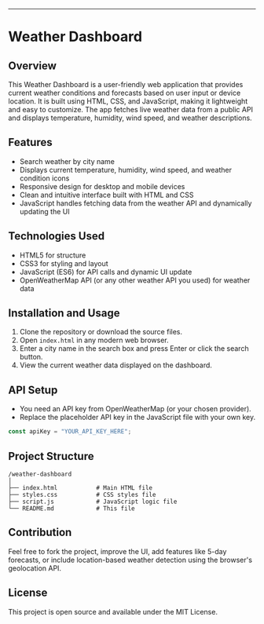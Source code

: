 ***

# Weather Dashboard

## Overview
This Weather Dashboard is a user-friendly web application that provides current weather conditions and forecasts based on user input or device location. It is built using HTML, CSS, and JavaScript, making it lightweight and easy to customize. The app fetches live weather data from a public API and displays temperature, humidity, wind speed, and weather descriptions.

## Features
- Search weather by city name
- Displays current temperature, humidity, wind speed, and weather condition icons
- Responsive design for desktop and mobile devices
- Clean and intuitive interface built with HTML and CSS
- JavaScript handles fetching data from the weather API and dynamically updating the UI

## Technologies Used
- HTML5 for structure
- CSS3 for styling and layout
- JavaScript (ES6) for API calls and dynamic UI update
- OpenWeatherMap API (or any other weather API you used) for weather data

## Installation and Usage
1. Clone the repository or download the source files.
2. Open `index.html` in any modern web browser.
3. Enter a city name in the search box and press Enter or click the search button.
4. View the current weather data displayed on the dashboard.

## API Setup
- You need an API key from OpenWeatherMap (or your chosen provider).
- Replace the placeholder API key in the JavaScript file with your own key.

```javascript
const apiKey = "YOUR_API_KEY_HERE";
```

## Project Structure
```
/weather-dashboard
│
├── index.html           # Main HTML file
├── styles.css           # CSS styles file
├── script.js            # JavaScript logic file
└── README.md            # This file
```

## Contribution
Feel free to fork the project, improve the UI, add features like 5-day forecasts, or include location-based weather detection using the browser's geolocation API.

## License
This project is open source and available under the MIT License.
